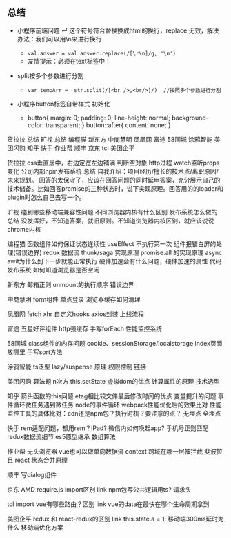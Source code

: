 ## 总结
 - 小程序前端问题 ↵ 这个符号符合替换换成html的换行，replace 无效，解决办法：我们可以用\n来进行换行
   - `val.answer = val.answer.replace(/[\r\n]/g, '\n')`
   - 友情提示：必须在text标签中！
   
 - split按多个参数进行分割
   -    `var tempArr =  str.split(/[<br />,<br/>]/)  //按照多个参数进行分割`

-  小程序button标签自带样式 初始化
   -  button{
          margin: 0;
          padding: 0;
          line-height: normal;
          background-color: transparent;
       }
     button::after{
         content: none;
     }
  
  

货拉拉
总结
旷视
总结
编程猫
新东方
中商慧明
凤凰网
富途
58同城
涂鸦智能
美团闪购
知乎
快手
作业帮
顺丰
京东
tcl
美团企平



货拉拉
css垂直居中，右边定宽左边铺满
判断空对象
http过程
watch监听props变化
公司内部npm发布系统
总结
自我介绍：项目经历/擅长的技术点/离职原因/未来规划。
回答的太保守了，应该在回答问题的同时延申答案，充分展示自己的技术储备。比如回答promise的三种状态时，说下实现原理。回答用的的loader和plugin时怎么自己去写一个。

旷视
碰到哪些移动端兼容性问题
不同浏览器内核有什么区别
发布系统怎么做的
总结
没发挥好，不知道答案，就旧原则。不知道浏览器内核区别，就应该说说chrome内核

编程猫
函数组件如何保证状态连续性
useEffect 不执行第一次
组件报错白屏的处理(错误边界)
redux 数据流
thunk/saga 实现原理
promise.all 的实现原理
async awit为什么到下一步就能正常执行
硬件加速会有什么问题，硬件加速的属性
代码发布系统
如何知道浏览器是否空闲

新东方
邮箱正则
unmount的执行顺序
错误边界

中商慧明
form组件
单点登录
浏览器缓存如何清理

凤凰网
fetch xhr
自定义hooks
axios封装
上线流程

富途
五星好评组件
http强缓存
手写forEach
性能监控系统

58同城
class组件的内存问题
cookie、sessionStorage/localstorage
index页面放哪里
手写sort方法

涂鸦智能
ts泛型
lazy/suspense 原理
权限控制 链接

美团闪购
算法题 n次方
this.setState
虚拟dom的优点
计算属性的原理
技术选型

知乎
箭头函数的this问题
etag相比较文件最后修改时间的优点
变量提升的问题
事件循环微任务遇到微任务
node的事件循环
webpack性能优化后的效果比对
性能监控工具的具体比对：cdn还是npm包？执行时机？要注意的点？
无埋点 全埋点

快手
rem适配问题，都用rem？iPad?
微信内如何唤起app?
手机号正则匹配
redux数据流细节
es5原型继承
数组算法

作业帮
无头浏览器
vue也可以做单向数据流
context
跨域在哪一层被拦截
斐波拉且
react 状态合并原理

顺丰
写dialog组件

京东
AMD require.js import区别 link
npm包写公共逻辑用ts?
请求头

tcl
import
vue有哪些路由？区别 link
vue的data在最快在哪个生命周期拿到

美团企平
redux 和 react-redux的区别 link
this.state.a = 1;
移动端300ms延时为什么
移动端优化方案
  
        
